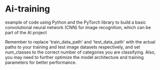 # Ai-training

example of code using Python and the PyTorch library to build a basic convolutional neural network (CNN) for image recognition, which can be part of the AI project

Remember to replace 'train_data_path' and 'test_data_path' with the actual paths to your training and test image datasets respectively, and set num_classes to the correct number of categories you are classifying. Also, you may need to further optimize the model architecture and training parameters for better performance.
